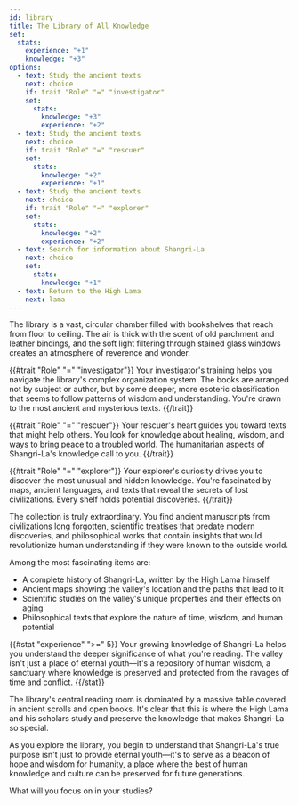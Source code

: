 ```yaml
---
id: library
title: The Library of All Knowledge
set:
  stats:
    experience: "+1"
    knowledge: "+3"
options:
  - text: Study the ancient texts
    next: choice
    if: trait "Role" "=" "investigator"
    set:
      stats:
        knowledge: "+3"
        experience: "+2"
  - text: Study the ancient texts
    next: choice
    if: trait "Role" "=" "rescuer"
    set:
      stats:
        knowledge: "+2"
        experience: "+1"
  - text: Study the ancient texts
    next: choice
    if: trait "Role" "=" "explorer"
    set:
      stats:
        knowledge: "+2"
        experience: "+2"
  - text: Search for information about Shangri-La
    next: choice
    set:
      stats:
        knowledge: "+1"
  - text: Return to the High Lama
    next: lama
---
```


The library is a vast, circular chamber filled with bookshelves that reach from floor to ceiling. The air is thick with the scent of old parchment and leather bindings, and the soft light filtering through stained glass windows creates an atmosphere of reverence and wonder.

{{#trait "Role" "=" "investigator"}}
Your investigator's training helps you navigate the library's complex organization system. The books are arranged not by subject or author, but by some deeper, more esoteric classification that seems to follow patterns of wisdom and understanding. You're drawn to the most ancient and mysterious texts.
{{/trait}}

{{#trait "Role" "=" "rescuer"}}
Your rescuer's heart guides you toward texts that might help others. You look for knowledge about healing, wisdom, and ways to bring peace to a troubled world. The humanitarian aspects of Shangri-La's knowledge call to you.
{{/trait}}

{{#trait "Role" "=" "explorer"}}
Your explorer's curiosity drives you to discover the most unusual and hidden knowledge. You're fascinated by maps, ancient languages, and texts that reveal the secrets of lost civilizations. Every shelf holds potential discoveries.
{{/trait}}

The collection is truly extraordinary. You find ancient manuscripts from civilizations long forgotten, scientific treatises that predate modern discoveries, and philosophical works that contain insights that would revolutionize human understanding if they were known to the outside world.

Among the most fascinating items are:
- A complete history of Shangri-La, written by the High Lama himself
- Ancient maps showing the valley's location and the paths that lead to it
- Scientific studies on the valley's unique properties and their effects on aging
- Philosophical texts that explore the nature of time, wisdom, and human potential

{{#stat "experience" ">=" 5}}
Your growing knowledge of Shangri-La helps you understand the deeper significance of what you're reading. The valley isn't just a place of eternal youth—it's a repository of human wisdom, a sanctuary where knowledge is preserved and protected from the ravages of time and conflict.
{{/stat}}

The library's central reading room is dominated by a massive table covered in ancient scrolls and open books. It's clear that this is where the High Lama and his scholars study and preserve the knowledge that makes Shangri-La so special.

As you explore the library, you begin to understand that Shangri-La's true purpose isn't just to provide eternal youth—it's to serve as a beacon of hope and wisdom for humanity, a place where the best of human knowledge and culture can be preserved for future generations.

What will you focus on in your studies? 